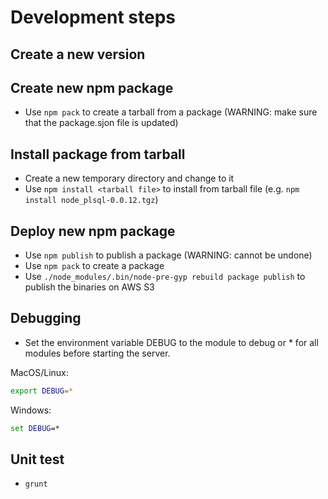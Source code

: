 # Development steps

## Create a new version

## Create new npm package
* Use `npm pack` to create a tarball from a package (WARNING: make sure that the package.sjon file is updated)

## Install package from tarball
* Create a new temporary directory and change to it
* Use `npm install <tarball file>` to install from tarball file (e.g. `npm install node_plsql-0.0.12.tgz`)

## Deploy new npm package
* Use `npm publish` to publish a package (WARNING: cannot be undone)
* Use `npm pack` to create a package
* Use `./node_modules/.bin/node-pre-gyp rebuild package publish` to publish the binaries on AWS S3

## Debugging
* Set the environment variable DEBUG to the module to debug or * for all modules before starting the server.

MacOS/Linux:
```bash
export DEBUG=*
```

Windows:
```bat
set DEBUG=*
```

## Unit test
* `grunt`
